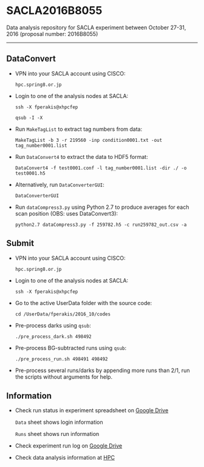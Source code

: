 # SACLA2016B8055
Data analysis repository for SACLA experiment between October 27-31, 2016 (proposal number: 2016B8055)

--------------------------------------------------------------------------------

DataConvert
-----------

- VPN into your SACLA account using CISCO:

  `hpc.spring8.or.jp`

- Login to one of the analysis nodes at SACLA:

  `ssh -X fperakis@xhpcfep`

  `qsub -I -X`

- Run `MakeTagList` to extract tag numbers from data:

  `MakeTagList -b 3 -r 219560 -inp condition0001.txt -out tag_number0001.list`

- Run `DataConvert4` to extract the data to HDF5 format:

  `DataConvert4 -f test0001.conf -l tag_number0001.list -dir ./ -o test0001.h5`

- Alternatively, run `DataConverterGUI`:

  `DataConverterGUI`

- Run `dataCompress3.py` using Python 2.7 to produce averages for each scan position (OBS: uses DataConvert3):

  `python2.7 dataCompress3.py -f 259782.h5 -c run259782_out.csv -a`

Submit
------

- VPN into your SACLA account using CISCO:

  `hpc.spring8.or.jp`

- Login to one of the analysis nodes at SACLA:

  `ssh -X fperakis@xhpcfep`

- Go to the active UserData folder with the source code:
  
  `cd /UserData/fperakis/2016_10/codes`

- Pre-process darks using `qsub`:

  `./pre_process_dark.sh 498492`

- Pre-process BG-subtracted runs using `qsub`:

  `./pre_process_run.sh 498491 498492`

- Pre-process several runs/darks by appending more runs than 2/1, run the scripts without arguments for help.

Information
-----------

- Check run status in experiment spreadsheet on [Google Drive](https://docs.google.com/spreadsheets/d/1tc8wDE6LAOmk0neN5kzumP-UFSdcJCignMXozlqEuTU/)

  `Data` sheet shows login information

  `Runs` sheet shows run information

- Check experiment run log on [Google Drive](https://docs.google.com/document/d/1MFH32yqhbSEncKCUKT8HPQzEcjCuRDoLvFBTThcdYhM/)

- Check data analysis information at [HPC](http://xhpcfep.hpc.spring8.or.jp/manuals/)
